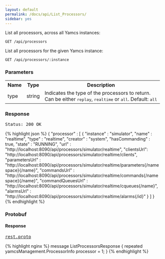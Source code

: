 ```yaml
---
layout: default
permalink: /docs/api/List_Processors/
sidebar: yes
---
```


List all processors, across all Yamcs instances:

    GET /api/processors

List all processors for the given Yamcs instance:

    GET /api/processors/:instance


### Parameters

<table class="inline">
  <tr>
    <th>Name</th>
    <th>Type</th>
    <th>Description</th>
  </tr>
  <tr>
    <td class="code">type</td>
    <td class="code">string</td>
    <td>Indicates the type of the processors to return. Can be either <tt>replay</tt>, <tt>realtime</tt> or <tt>all</tt>. Default: <tt>all</tt></td>
  </tr>
</table> 


### Response

<pre class="header">Status: 200 OK</pre>
{% highlight json %}
{
  "processor" : [ {
    "instance" : "simulator",
    "name" : "realtime",
    "type" : "realtime",
    "creator" : "system",
    "hasCommanding" : true,
    "state" : "RUNNING",
    "url" : "http://localhost:8090/api/processors/simulator/realtime",
    "clientsUrl": "http://localhost:8090/api/processors/simulator/realtime/clients",
    "parametersUrl" : "http://localhost:8090/api/processors/simulator/realtime/parameters{/namespace}{/name}",
    "commandsUrl" : "http://localhost:8090/api/processors/simulator/realtime/commands{/namespace}{/name}",
    "commandQueuesUrl" : "http://localhost:8090/api/processors/simulator/realtime/cqueues{/name}",
    "alarmsUrl" : "http://localhost:8090/api/processors/simulator/realtime/alarms{/id}"
  } ]
}
{% endhighlight %}


### Protobuf

#### Response

<pre class="r header"><a href="/docs/api/rest.proto/">rest.proto</a></pre>
{% highlight nginx %}
message ListProcessorsResponse {
  repeated yamcsManagement.ProcessorInfo processor = 1;
}
{% endhighlight %}
